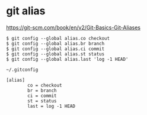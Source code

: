 # git alias

https://git-scm.com/book/en/v2/Git-Basics-Git-Aliases

```console
$ git config --global alias.co checkout
$ git config --global alias.br branch
$ git config --global alias.ci commit
$ git config --global alias.st status
$ git config --global alias.last 'log -1 HEAD'
```

`~/.gitconfig`
```gitconfig
[alias]
        co = checkout
        br = branch
        ci = commit
        st = status
        last = log -1 HEAD
```
